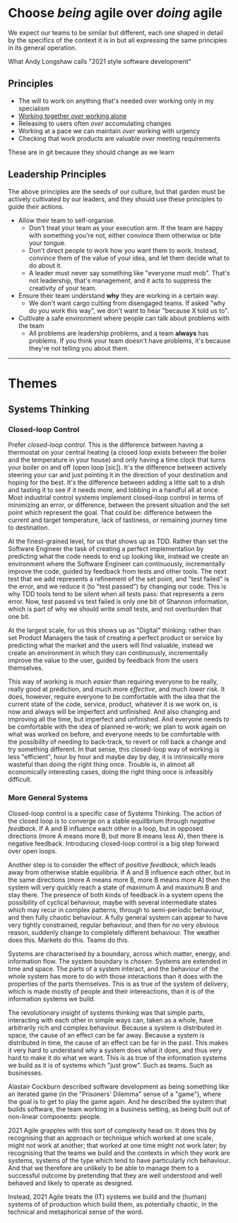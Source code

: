 # Choose _being_ agile over _doing_ agile

We expect our teams to be similar but different, each one shaped in detail by the specifics of the context it is in but all expressing the same principles in its general operation.

What Andy Longshaw calls "2021 style software development" 

## Principles

* The will to work on anything that's needed _over_ working only in my specialism
* [Working together _over_ working alone](principles/working-together)
* Releasing to users often _over_ accumulating changes
* Working at a pace we can maintain _over_ working with urgency
* Checking that work products are valuable _over_ meeting requirements

These are in git because they should change as we learn

## Leadership Principles
The above principles are the seeds of our culture, but that garden must be actively cultivated by our leaders, and they should use these principles to guide their actions.

- Allow their team to self-organise.
	- Don't treat your team as your execution arm. If the team are happy with something you're not, either convince them otherwise or bite your tongue.
	- Don't direct people to work how you want them to work. Instead, convince them of the value of your idea, and let them decide what to do about it.
	- A leader must never say something like "everyone must mob". That's not leadership, that's management, and it acts to suppress the creativity of your team.
- Ensure their team understand **why** they are working in a certain way.
	- We don't want cargo culting from disengaged teams. If asked "why do you work this way", we don't want to hear "because X told us to".
- Cultivate a safe environment where people can talk about problems with the team
	- All problems are leadership problems, and a team **always** has problems. If you think your team doesn't have problems, it's because they're not telling you about them.

----

# Themes

## Systems Thinking

### Closed-loop Control

Prefer _closed-loop control_. This is the difference between having a thermostat on your central heating (a closed loop exists between the boiler and the temperature in your house) and only having a time clock that turns your boiler on and off (open loop [sic]). It's the difference between actively steering your car and just pointing it in the direction of your destination and hoping for the best. It's the difference between adding a little salt to a dish and tasting it to see if it needs more, and lobbing in a handful all at once. Most industrial control systems implement closed-loop control in terms of minimizing an error, or difference, between the present situation and the set point which represent the goal. That could be: difference between the current and target temperature, lack of tastiness, or remaining journey time to destination.

At the finest-grained level, for us that shows up as TDD. Rather than set the Software Engineer the task of creating a perfect implementation by predicting what the code needs to end up looking like, instead we create an environment where the Software Engineer can continuously, incrementally improve the code, guided by feedback from tests and other tools. The next test that we add represents a refinement of the set point, and "test failed" is the error, and we reduce it (to "test passed") by changing our code. This is why TDD tools tend to be silent when all tests pass: that represents a zero error. Now, test passed vs test failed is only one bit of Shannon information, which is part of why we should write _small_ tests, and not overburden that one bit. 

At the largest scale, for us this shows up as "Digital" thinking: rather than set Product Managers the task of creating a perfect product or service by predicting what the market and the users will find valuable, instead we create an environment in which they can continuously, incrementally improve the value to the user, guided by feedback from the users themselves.

This way of working is much _easier_ than requiring everyone to be really, really good at prediction, and much more _effective_, and much _lower risk_. It does, however, require everyone to be comfortable with the idea that the current state of the code, service, product, whatever it is we work on, is now and always will be imperfect and unfinished. And also changing and improving all the time, but imperfect and unfinished. And everyone needs to be comfortable with the idea of planned re-work; we plan to work again on what was worked on before, and everyone needs to be comfortable with the possibility of needing to back-track, to revert or roll back a change and try something different. In that sense, this closed-loop way of working is less "efficient", hour by hour and maybe day by day, it is intrinsically more wasteful than doing the right thing once. Trouble is, in almost all economically interesting cases, doing the right thing once is infeasibly difficult.

### More General Systems

Closed-loop control is a specific case of Systems Thinking. The action of the closed loop is to converge on a stable equilibrium through _negative feedback_. If A and B influence each other in a loop, but in opposed directions (more A means more B, but more B means less A), then there is negative feedback. Introducing closed-loop control is a big step forward over open loops.

Another step is to consider the effect of _positive feedback_, which leads away from otherwise stable equilibria. If A and B influence each other, but in the same directions (more A means more B, more B means more A) then the system will very quickly reach a state of maximum A and maximum B and stay there. The presence of both kinds of feedback in a system opens the possibility of cyclical behaviour, maybe with several intermediate states which may recur in complex patterns, through to semi-periodic behaviour, and then fully chaotic behaviour. A fully general system can appear to have very tightly constrained, regular behaviour, and then for no very obvious reason, suddenly change to completely different behaviour. The weather does this. Markets do this. Teams do this.

Systems are characterised by a boundary, across which matter, energy, and information flow. The system boundary is _chosen_.  Systems are extended in time and space. The parts of a system interact, and the behaviour of the whole system has more to do with those interactions than it does with the properties of the parts themselves. This is as true of the system of delivery, which is made mostly of people and their intereactions, than it is of the information systems we build.

The revolutionary insight of systems thinking was that simple parts, interacting with each other in simple ways can, taken as a whole, have arbitrarily rich and complex behaviour. Because a system is distributed in space, the cause of an effect can be far away. Because a system is distributed in time, the cause of an effect can be far in the past. This makes it very hard to understand why a system does what it does, and thus very hard to make it do what we want. This is as true of the information systems we build as it is of systems which "just grow". Such as teams. Such as businesses.

Alastair Cockburn described software development as being something like an iterated game (in the "Prisoners' Dilemma" sense of a "game"), where the goal is to get to play the game again. And he described the system that builds software, the team working in a business setting, as being built out of non-linear components: people.

2021 Agile grapples with this sort of complexity head on. It does this by recognising that an approach or technique which worked at one scale, might not work at another; that worked at one time might not work later; by recognising that the teams we build and the contexts in which they work are systems, systems of the type which tend to have particularly rich behaviour. And that we therefore are unlikely to be able to manage them to a successful outcome by pretending that they are well understood and well behaved and likely to operate as designed.

Instead, 2021 Agile treats the (IT) systems we build and the (human) systems of of production which build them, as potentially chaotic, in the technical and metaphorical sense of the word.
